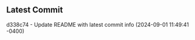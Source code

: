 
## Latest Commit
d338c74 - Update README with latest commit info (2024-09-01 11:49:41 -0400) <Yunxi-Zhou>
